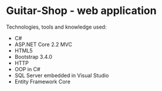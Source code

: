 # Guitar-Shop - web application

Technologies, tools  and knowledge used: 
- C# 
- ASP.NET Core 2.2 MVC
- HTML5
- Bootstrap 3.4.0
- HTTP
- OOP in C#
- SQL Server embedded in Visual Studio
- Entity Framework Core
